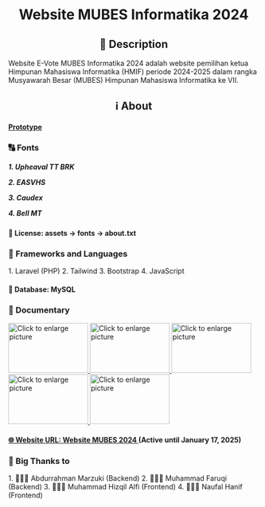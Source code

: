 <div align="center">
    <h1>Website MUBES Informatika 2024</h1>
</div>

<div align="center">
    <h2>📝 Description</h2>
</div>
    
Website E-Vote MUBES Informatika 2024 adalah website 
pemilihan ketua Himpunan Mahasiswa Informatika (HMIF) 
periode 2024-2025 dalam rangka Musyawarah Besar (MUBES) 
Himpunan Mahasiswa Informatika ke VII.

<div align="center">
    <h2>ℹ️ About</h2>
</div>

<h4>
    <a href="[https://mubeshmif.my.id](https://www.figma.com/design/VgkaqMaIDDh2IdytyGy1Gk/Website-MUBES-2024?node-id=0-1&t=fv5I9m3xOcn4Hpp4-1)">Prototype</a>
</h4>

<h3>🔠 Fonts
    <h5>
        <p>    1. Upheaval TT BRK</p>
        <p>    2. EASVHS</p>
        <p>    3. Caudex</p>
        <p>    4. Bell MT</p>
    </h5>
</h3>

<h4>
    📇 License: assets -> fonts -> about.txt
</h4>

<h3>📖 Frameworks and Languages</h3>
1. Laravel (PHP)
2. Tailwind
3. Bootstrap
4. JavaScript

<h4>
    📂 Database: MySQL
</h4>

<h3>📑 Documentary</h3>

<a href="https://drive.google.com/uc?export=view&id=1cwNUlDMXA6xLdZZLV_hAIwEdvlHXpApj">
    <img src="https://drive.google.com/uc?export=view&id=1cwNUlDMXA6xLdZZLV_hAIwEdvlHXpApj" style="width: 160px; max-width: 100%; height: 100px; max-height: 100%" title="Click to enlarge picture" />
<a href="https://drive.google.com/uc?export=view&id=1Q-1F_0QwUdhyBsm9QSNFLPsBjnSAkssX">
    <img src="https://drive.google.com/uc?export=view&id=1Q-1F_0QwUdhyBsm9QSNFLPsBjnSAkssX" style="width: 160px; max-width: 100%; height: 100px; max-height: 100%" title="Click to enlarge picture" />
<a href="https://drive.google.com/uc?export=view&id=1_bAimfhYUG0Cd9dbvRhME-vkoPa-VeTO">
    <img src="https://drive.google.com/uc?export=view&id=1_bAimfhYUG0Cd9dbvRhME-vkoPa-VeTO" style="width: 160px; max-width: 100%; height: 100px; max-height: 100%" title="Click to enlarge picture" />
<a href="https://drive.google.com/uc?export=view&id=1andKdT653DbjSc5FvvtmEfSBlJi8BqZv">
    <img src="https://drive.google.com/uc?export=view&id=1andKdT653DbjSc5FvvtmEfSBlJi8BqZv" style="width: 160px; max-width: 100%; height: 100px; max-height: 100%" title="Click to enlarge picture" />
<a href="https://drive.google.com/uc?export=view&id=1gNieU2Tc8BdUmUUUHENazxEko5aJxIVk">
    <img src="https://drive.google.com/uc?export=view&id=1gNieU2Tc8BdUmUUUHENazxEko5aJxIVk" style="width: 160px; max-width: 100%; height: 100px; max-height: 100%" title="Click to enlarge picture" />

<h4>
    🌐 Website URL: 
    <a href="https://mubeshmif.my.id">Website MUBES 2024
        <a>(Active until January 17, 2025)</a>
    </a>
</h4>

<h3>
    🎉 Big Thanks to
</h3>
1. 🧑🏻‍💻 Abdurrahman Marzuki (Backend)
2. 🧑🏻‍💻 Muhammad Faruqi (Backend)
3. 🧑🏻‍💻 Muhammad Hizqil Alfi (Frontend)
4. 🧑🏻‍💻 Naufal Hanif (Frontend)
